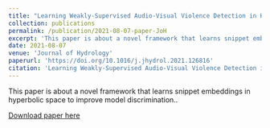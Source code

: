 ```yaml
---
title: "Learning Weakly-Supervised Audio-Visual Violence Detection in Hyperbolic Space"
collection: publications
permalink: /publication/2021-08-07-paper-JoH
excerpt: 'This paper is about a novel framework that learns snippet embeddings in hyperbolic space to improve model discrimination.'
date: 2021-08-07
venue: 'Journal of Hydrology'
paperurl: 'https://doi.org/10.1016/j.jhydrol.2021.126816'
citation: 'Learning Weakly-Supervised Audio-Visual Violence Detection in Hyperbolic Space, Xiaogang Peng, Hao Wen, Yikai Luo*, Xiao Zhou, Keyang Yu, Yigang Wang, Zizhao Wu, under review '
---
```

This paper is about a novel framework that learns snippet embeddings in hyperbolic space to improve model discrimination.. 

[Download paper here](http://zejiang-unsw.github.io/files/Jiang-JoH-2021.pdf)

